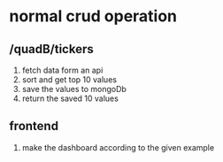 # normal crud operation

## /quadB/tickers
1. fetch data form an api
2. sort and get top 10 values
3. save the values to mongoDb
4. return the saved 10 values

## frontend
1. make the dashboard according to the given example